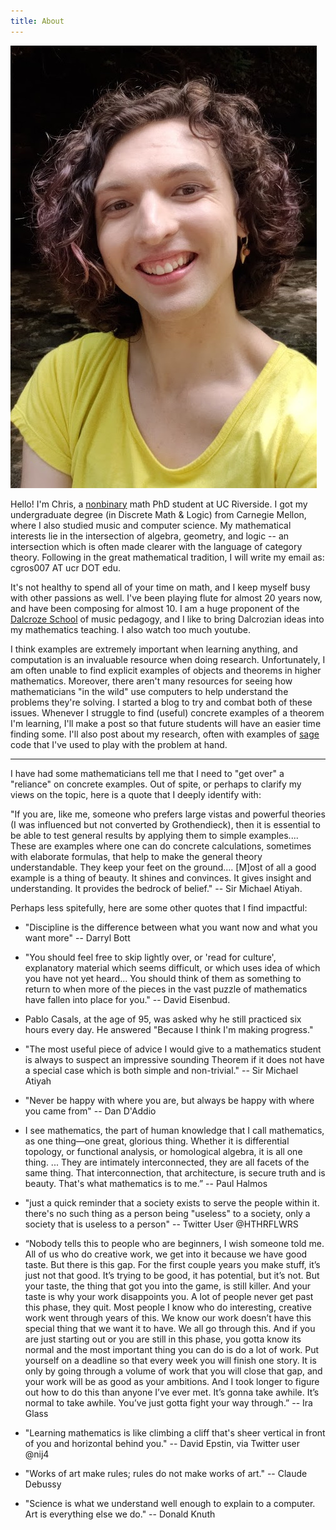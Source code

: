 ```yaml
---
title: About
---
```


<img src="/assets/images/headshot-cropped.jpg" alt="A photo of me" class="profile"/>

Hello! I'm Chris, a [nonbinary](https://en.wikipedia.org/wiki/Non-binary_gender)
math PhD student at UC Riverside. I got my
undergraduate degree (in Discrete Math & Logic) from Carnegie Mellon, where I
also studied music and computer science.
My mathematical interests lie in the intersection of algebra, geometry,
and logic -- an intersection which is often made clearer with the language
of category theory.
Following in the great mathematical tradition, I
will write my email as: cgros007 AT ucr DOT edu.

It's not healthy to spend all of your time on math, and I keep myself
busy with other passions as well.
I've been playing flute for almost 20 years now, and have been composing for
almost 10. I am a huge proponent of the
[Dalcroze School](https://dalcrozeusa.org/about-dalcroze/what-is-dalcroze/)
of music pedagogy, and I like to bring Dalcrozian ideas into my
mathematics teaching. I also watch too much youtube.

I think examples are extremely important when learning anything, and
computation is an invaluable resource when doing research. Unfortunately,
I am often unable to find explicit examples of objects and theorems in 
higher mathematics. Moreover, there aren't many resources for 
seeing how mathematicians "in the wild" use computers to help understand the 
problems they're solving. I started a blog to try and combat both of these 
issues. Whenever I struggle to find (useful) concrete examples 
of a theorem I'm learning, I'll make a post so that future students will have an 
easier time finding some. I'll also post about my research, often with examples 
of [sage](https://sagemath.org) code that I've used to play with the problem at hand.

---

I have had some mathematicians tell me that I need to "get over" a
"reliance" on concrete examples. Out of spite, or perhaps to clarify my views
on the topic, here is a quote that I deeply identify with:

<div class="boxed" markdown="1">
"If you are, like me, someone who prefers large vistas and powerful theories
(I was influenced but not converted by Grothendieck), then it is essential to
be able to test general results by applying them to simple examples....
These are examples where one can do concrete calculations, sometimes with
elaborate formulas, that help to make the general theory understandable.
They keep your feet on the ground.... [M]ost of all a good example is a thing
of beauty. It shines and convinces. It gives insight and understanding.
It provides the bedrock of belief." -- Sir Michael Atiyah.
</div>

Perhaps less spitefully, here are some other quotes that I find impactful:

- "Discipline is the difference between what you want now and what you
want more" -- Darryl Bott

- "You should feel free to skip lightly over, or 'read for culture', explanatory
material which seems difficult, or which uses idea of which you have not yet
heard... You should think of them as something to return to when more of the
pieces in the vast puzzle of mathematics have fallen into place for you." --
David Eisenbud.

- Pablo Casals, at the age of 95, was asked why he still practiced six hours
every day. He answered "Because I think I'm making progress."

- "The most useful piece of advice I would give to a mathematics student is
always to suspect an impressive sounding Theorem if it does not have a
special case which is both simple and non-trivial." -- Sir Michael Atiyah

- "Never be happy with where you are, but always be happy with 
where you came from" -- Dan D'Addio

- I see mathematics, the part of human knowledge that I call mathematics, 
as one thing—one great, glorious thing. Whether it is differential topology, 
or functional analysis, or homological algebra, it is all one thing. ... 
They are intimately interconnected, they are all facets of the same thing. 
That interconnection, that architecture, is secure truth and is beauty. 
That's what mathematics is to me.” -- Paul Halmos

- "just a quick reminder that a society exists to serve the people within it.
there's no such thing as a person being "useless" to a society, only a society
that is useless to a person" -- Twitter User @HTHRFLWRS

- “Nobody tells this to people who are beginners, I wish someone told me. 
All of us who do creative work, we get into it because we have good taste. 
But there is this gap. For the first couple years you make stuff, it’s just 
not that good. It’s trying to be good, it has potential, but it’s not. 
But your taste, the thing that got you into the game, is still killer. 
And your taste is why your work disappoints you. A lot of people never get 
past this phase, they quit. Most people I know who do interesting, creative 
work went through years of this. We know our work doesn’t have this special 
thing that we want it to have. We all go through this. And if you are just 
starting out or you are still in this phase, you gotta know its normal and 
the most important thing you can do is do a lot of work. Put yourself on a 
deadline so that every week you will finish one story. It is only by going 
through a volume of work that you will close that gap, and your work will be 
as good as your ambitions. And I took longer to figure out how to do this than 
anyone I’ve ever met. It’s gonna take awhile. It’s normal to take awhile. 
You’ve just gotta fight your way through.”  -- Ira Glass

- "Learning mathematics is like climbing a cliff that's sheer vertical
in front of you and horizontal behind you." -- David Epstin, via Twitter
user @nij4

- "Works of art make rules; rules do not make works of art."  -- Claude Debussy

- "Science is what we understand well enough to explain to a computer. 
Art is everything else we do." -- Donald Knuth
